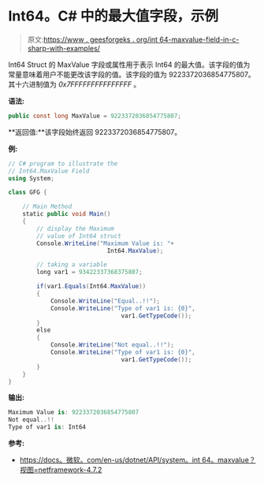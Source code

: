 # Int64。C# 中的最大值字段，示例

> 原文:[https://www . geesforgeks . org/int 64-maxvalue-field-in-c-sharp-with-examples/](https://www.geeksforgeeks.org/int64-maxvalue-field-in-c-sharp-with-examples/)

Int64 Struct 的 MaxValue 字段或属性用于表示 Int64 的最大值。该字段的值为常量意味着用户不能更改该字段的值。该字段的值为 9223372036854775807。其十六进制值为 *0x7FFFFFFFFFFFFFFF* 。

**语法:**

```cs
public const long MaxValue = 9223372036854775807;
```

**返回值:**该字段始终返回 9223372036854775807。

**例:**

```cs
// C# program to illustrate the
// Int64.MaxValue Field
using System;

class GFG {

    // Main Method
    static public void Main()
    {
        // display the Maximum
        // value of Int64 struct
        Console.WriteLine("Maximum Value is: "+
                            Int64.MaxValue);

        // taking a variable                 
        long var1 = 93422337368375807;

        if(var1.Equals(Int64.MaxValue))
        {
            Console.WriteLine("Equal..!!");
            Console.WriteLine("Type of var1 is: {0}",
                                var1.GetTypeCode());
        }
        else
        {
            Console.WriteLine("Not equal..!!");
            Console.WriteLine("Type of var1 is: {0}",
                                var1.GetTypeCode());
        }
    }
}
```

**输出:**

```cs
Maximum Value is: 9223372036854775807
Not equal..!!
Type of var1 is: Int64

```

**参考:**

*   [https://docs。微软。com/en-us/dotnet/API/system。int 64。maxvalue？视图=netframework-4.7.2](https://docs.microsoft.com/en-us/dotnet/api/system.int64.maxvalue?view=netframework-4.7.2)